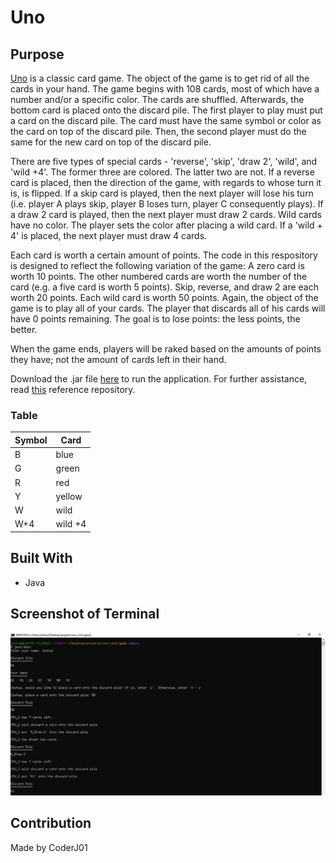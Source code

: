 # Uno

## Purpose
[Uno](https://www.unorules.org/) is a classic card game. The object of the game is to get rid of all the cards in your hand. The game begins with 108 cards, most of which have a number and/or a specific color. The cards are shuffled. Afterwards, the bottom card is placed onto the discard pile. The first player to play must put a card on the discard pile. The card must have the same symbol or color as the card on top of the discard pile. Then, the second player must do the same for the new card on top of the discard pile. <!-- If a player places a '0' card, then all players must pass their hands to the next player. -->

There are five types of special cards - 'reverse', 'skip', 'draw 2', 'wild', and 'wild +4'. The former three are colored. The latter two are not. If a reverse card is placed, then the direction of the game, with regards to whose turn it is, is flipped. If a skip card is played, then the next player will lose his turn (i.e. player A plays skip, player B loses turn, player C consequently plays). If a draw 2 card is played, then the next player must draw 2 cards. Wild cards have no color. The player sets the color after placing a wild card. If a 'wild + 4' is placed, the next player must draw 4 cards.

Each card is worth a certain amount of points. The code in this respository is designed to reflect the following variation of the game: A zero card is worth 10 points. The other numbered cards are worth the number of the card (e.g. a five card is worth 5 points). Skip, reverse, and draw 2 are each worth 20 points. Each wild card is worth 50 points. Again, the object of the game is to play all of your cards. The player that discards all of his cards will have 0 points remaining. The goal is to lose points: the less points, the better.

When the game ends, players will be raked based on the amounts of points they have; not the amount of cards left in their hand.

Download the .jar file [here](https://github.com/CoderJ01/uno-card-game/blob/main/assets/jar/uno-card-game.jar) to run the application. For further assistance, read [this](https://github.com/CoderJ01/how-to-run-jar-files) reference repository.

### Table
| Symbol | Card    |
| ------ | ------- |
| B      | blue    |
| G      | green   |
| R      | red     |
| Y      | yellow  |
| W      | wild    |  
| W+4    | wild +4 |

## Built With
* Java

## Screenshot of Terminal
![Alt text](./assets/images/image-01_terminal.JPG?raw=true "Uno")

## Contribution
Made by CoderJ01